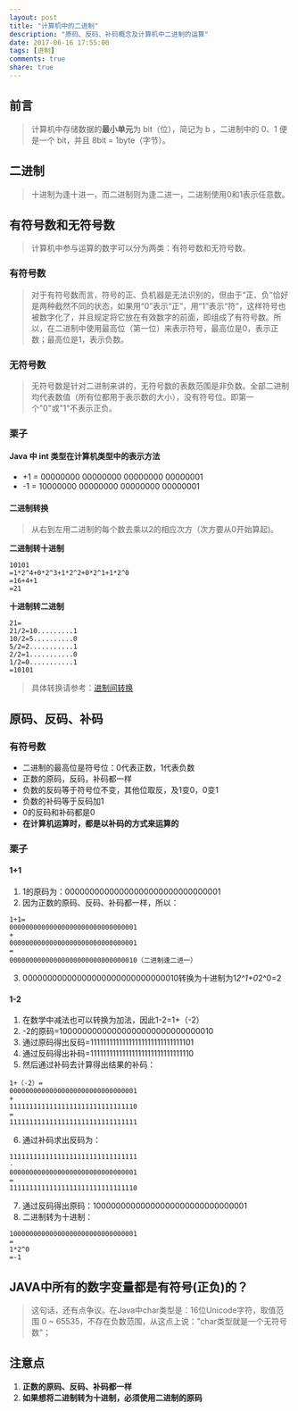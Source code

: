 ```yaml
---
layout: post
title: "计算机中的二进制"
description: "原码、反码、补码概念及计算机中二进制的运算"
date: 2017-06-16 17:55:00
tags: [进制]
comments: true
share: true
---
```


## 前言

> 计算机中存储数据的**最小单元**为 bit（位），简记为 b ，二进制中的 0、1 便是一个 bit，并且 8bit = 1byte（字节）。

## 二进制

> 十进制为逢十进一，而二进制则为逢二进一，二进制使用0和1表示任意数。

## 有符号数和无符号数

> 计算机中参与运算的数字可以分为两类：有符号数和无符号数。

### 有符号数

> 对于有符号数而言，符号的正、负机器是无法识别的，但由于“正、负”恰好是两种截然不同的状态，如果用“0”表示“正”，用“1”表示“符”，这样符号也被数字化了，并且规定将它放在有效数字的前面，即组成了有符号数。所以，在二进制中使用最高位（第一位）来表示符号，最高位是0，表示正数；最高位是1，表示负数。

### 无符号数

> 无符号数是针对二进制来讲的，无符号数的表数范围是非负数。全部二进制均代表数值（所有位都用于表示数的大小），没有符号位。即第一个"0"或"1"不表示正负。

### 栗子

#### Java 中 int 类型在计算机类型中的表示方法

* +1 = 00000000 00000000 00000000 00000001
* -1 = 10000000 00000000 00000000 00000001

#### 二进制转换

> 从右到左用二进制的每个数去乘以2的相应次方（次方要从0开始算起)。

**二进制转十进制**
```
10101
=1*2^4+0*2^3+1*2^2+0*2^1+1*2^0
=16+4+1
=21
```

**十进制转二进制**
```
21=
21/2=10.........1
10/2=5..........0
5/2=2...........1
2/2=1...........0
1/2=0...........1
=10101
```
> 具体转换请参考：<a href="http://www.baidu.com">进制间转换</a>

## 原码、反码、补码

### 有符号数

* 二进制的最高位是符号位：0代表正数，1代表负数
* 正数的原码，反码，补码都一样
* 负数的反码等于符号位不变，其他位取反，及1变0，0变1
* 负数的补码等于反码加1
* 0的反码和补码都是0
* **在计算机运算时，都是以补码的方式来运算的**

### 栗子

#### 1+1

1. 1的原码为：00000000000000000000000000000001
2. 因为正数的原码、反码、补码都一样，所以：
```
1+1=
00000000000000000000000000000001
+
00000000000000000000000000000001
=
00000000000000000000000000000010（二进制逢二进一）
```
3. 00000000000000000000000000000010转换为十进制为1*2^1+0*2^0=2

#### 1-2

1. 在数学中减法也可以转换为加法，因此1-2=1+（-2）
2. -2的原码=10000000000000000000000000000010
3. 通过原码得出反码=11111111111111111111111111111101
4. 通过反码得出补码=11111111111111111111111111111110
5. 然后通过补码去计算得出结果的补码：
```
1+（-2）=
00000000000000000000000000000001
+
11111111111111111111111111111110
=
11111111111111111111111111111111
```
6. 通过补码求出反码为：
```
11111111111111111111111111111111
-
00000000000000000000000000000001
=
11111111111111111111111111111110
```
7. 通过反码得出原码：10000000000000000000000000000001
8. 二进制转为十进制：
```
10000000000000000000000000000001
=
1*2^0
=-1
```

## JAVA中所有的数字变量都是有符号(正负)的？

> 这句话，还有点争议。在Java中char类型是：16位Unicode字符，取值范围 0 ~ 65535，不存在负数范围，从这点上说："char类型就是一个无符号数"；

## 注意点

1. **正数的原码、反码、补码都一样**
2. **如果想将二进制转为十进制，必须使用二进制的原码**
